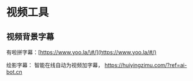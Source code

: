 # 视频工具

## 视频背景字幕

有啦拼字幕：[https://www.yoo.la/\#/](https://www.yoo.la/#/)

绘影字幕： 智能在线自动为视频加字幕， https://huiyingzimu.com/?ref=ai-bot.cn
